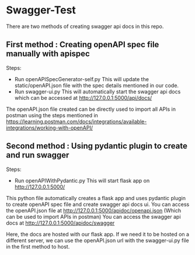 # Swagger-Test

There are two methods of creating swagger api docs in this repo.

## First method : Creating openAPI spec file manually with apispec
Steps:
- Run openAPISpecGenerator-self.py
    This will update the static/openAPI.json file with the spec details mentioned in our code. 
- Run swagger-ui.py
    This will automatically start the swagger api docs which can be accessed at http://127.0.0.1:5000/api/docs/
    
The openAPI.json file created can be directly used to import all APIs in postman using the steps mentioned in 
https://learning.postman.com/docs/integrations/available-integrations/working-with-openAPI/


## Second method : Using pydantic plugin to create and run swagger
Steps:
- Run openAPIWithPydantic.py
    This will start flask app on http://127.0.0.1:5000/

This python file automatically creates a flask app and uses pydantic plugin to create openAPI spec file and create swagger api docs ui.
You can access the openAPI.json file at http://127.0.0.1:5000/apidoc/openapi.json (Which can be used to import APIs in postman)
You can access the swagger api docs at http://127.0.0.1:5000/apidoc/swagger

Here, the docs are hosted with our flask app. If we need it to be hosted on a different server, we can use the openAPI.json url with the swagger-ui.py file in the first method to host.
